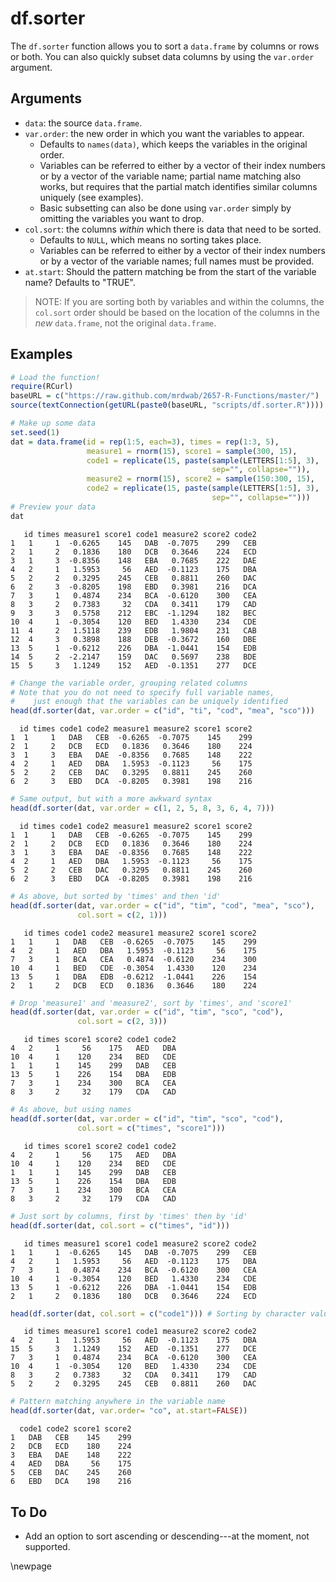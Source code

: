 



# df.sorter

The `df.sorter` function allows you to sort a `data.frame` by columns or rows or both. You can also quickly subset data columns by using the `var.order` argument.

## Arguments

* `data`: the source `data.frame`.
* `var.order`: the new order in which you want the variables to appear.
    * Defaults to `names(data)`, which keeps the variables in the original order.
    * Variables can be referred to either by a vector of their index numbers or by a vector of the variable name; partial name matching also works, but requires that the partial match identifies similar columns uniquely (see examples).
    * Basic subsetting can also be done using `var.order` simply by omitting the variables you want to drop.
* `col.sort`: the columns *within* which there is data that need to be sorted.
    * Defaults to `NULL`, which means no sorting takes place.
    * Variables can be referred to either by a vector of their index numbers or by a vector of the variable names; full names must be provided.
* `at.start`: Should the pattern matching be from the start of the variable name? Defaults to "TRUE".

> NOTE: If you are sorting both by variables and within the columns, the `col.sort` order should be based on the location of the columns in the *new* `data.frame`, not the original `data.frame`.

## Examples


```r
# Load the function!
require(RCurl)
baseURL = c("https://raw.github.com/mrdwab/2657-R-Functions/master/")
source(textConnection(getURL(paste0(baseURL, "scripts/df.sorter.R"))))

# Make up some data
set.seed(1)
dat = data.frame(id = rep(1:5, each=3), times = rep(1:3, 5),
                 measure1 = rnorm(15), score1 = sample(300, 15),
                 code1 = replicate(15, paste(sample(LETTERS[1:5], 3), 
                                             sep="", collapse="")),
                 measure2 = rnorm(15), score2 = sample(150:300, 15), 
                 code2 = replicate(15, paste(sample(LETTERS[1:5], 3), 
                                             sep="", collapse="")))
# Preview your data
dat
```

```
   id times measure1 score1 code1 measure2 score2 code2
1   1     1  -0.6265    145   DAB  -0.7075    299   CEB
2   1     2   0.1836    180   DCB   0.3646    224   ECD
3   1     3  -0.8356    148   EBA   0.7685    222   DAE
4   2     1   1.5953     56   AED  -0.1123    175   DBA
5   2     2   0.3295    245   CEB   0.8811    260   DAC
6   2     3  -0.8205    198   EBD   0.3981    216   DCA
7   3     1   0.4874    234   BCA  -0.6120    300   CEA
8   3     2   0.7383     32   CDA   0.3411    179   CAD
9   3     3   0.5758    212   EBC  -1.1294    182   BEC
10  4     1  -0.3054    120   BED   1.4330    234   CDE
11  4     2   1.5118    239   EDB   1.9804    231   CAB
12  4     3   0.3898    188   DEB  -0.3672    160   DBE
13  5     1  -0.6212    226   DBA  -1.0441    154   EDB
14  5     2  -2.2147    159   DAC   0.5697    238   BDE
15  5     3   1.1249    152   AED  -0.1351    277   DCE
```

```r
# Change the variable order, grouping related columns
# Note that you do not need to specify full variable names,
#    just enough that the variables can be uniquely identified
head(df.sorter(dat, var.order = c("id", "ti", "cod", "mea", "sco")))
```

```
  id times code1 code2 measure1 measure2 score1 score2
1  1     1   DAB   CEB  -0.6265  -0.7075    145    299
2  1     2   DCB   ECD   0.1836   0.3646    180    224
3  1     3   EBA   DAE  -0.8356   0.7685    148    222
4  2     1   AED   DBA   1.5953  -0.1123     56    175
5  2     2   CEB   DAC   0.3295   0.8811    245    260
6  2     3   EBD   DCA  -0.8205   0.3981    198    216
```

```r
# Same output, but with a more awkward syntax
head(df.sorter(dat, var.order = c(1, 2, 5, 8, 3, 6, 4, 7)))
```

```
  id times code1 code2 measure1 measure2 score1 score2
1  1     1   DAB   CEB  -0.6265  -0.7075    145    299
2  1     2   DCB   ECD   0.1836   0.3646    180    224
3  1     3   EBA   DAE  -0.8356   0.7685    148    222
4  2     1   AED   DBA   1.5953  -0.1123     56    175
5  2     2   CEB   DAC   0.3295   0.8811    245    260
6  2     3   EBD   DCA  -0.8205   0.3981    198    216
```

```r
# As above, but sorted by 'times' and then 'id'
head(df.sorter(dat, var.order = c("id", "tim", "cod", "mea", "sco"), 
               col.sort = c(2, 1)))
```

```
   id times code1 code2 measure1 measure2 score1 score2
1   1     1   DAB   CEB  -0.6265  -0.7075    145    299
4   2     1   AED   DBA   1.5953  -0.1123     56    175
7   3     1   BCA   CEA   0.4874  -0.6120    234    300
10  4     1   BED   CDE  -0.3054   1.4330    120    234
13  5     1   DBA   EDB  -0.6212  -1.0441    226    154
2   1     2   DCB   ECD   0.1836   0.3646    180    224
```

```r
# Drop 'measure1' and 'measure2', sort by 'times', and 'score1'
head(df.sorter(dat, var.order = c("id", "tim", "sco", "cod"), 
               col.sort = c(2, 3)))
```

```
   id times score1 score2 code1 code2
4   2     1     56    175   AED   DBA
10  4     1    120    234   BED   CDE
1   1     1    145    299   DAB   CEB
13  5     1    226    154   DBA   EDB
7   3     1    234    300   BCA   CEA
8   3     2     32    179   CDA   CAD
```

```r
# As above, but using names
head(df.sorter(dat, var.order = c("id", "tim", "sco", "cod"), 
               col.sort = c("times", "score1")))
```

```
   id times score1 score2 code1 code2
4   2     1     56    175   AED   DBA
10  4     1    120    234   BED   CDE
1   1     1    145    299   DAB   CEB
13  5     1    226    154   DBA   EDB
7   3     1    234    300   BCA   CEA
8   3     2     32    179   CDA   CAD
```

```r
# Just sort by columns, first by 'times' then by 'id'
head(df.sorter(dat, col.sort = c("times", "id")))
```

```
   id times measure1 score1 code1 measure2 score2 code2
1   1     1  -0.6265    145   DAB  -0.7075    299   CEB
4   2     1   1.5953     56   AED  -0.1123    175   DBA
7   3     1   0.4874    234   BCA  -0.6120    300   CEA
10  4     1  -0.3054    120   BED   1.4330    234   CDE
13  5     1  -0.6212    226   DBA  -1.0441    154   EDB
2   1     2   0.1836    180   DCB   0.3646    224   ECD
```

```r
head(df.sorter(dat, col.sort = c("code1"))) # Sorting by character values
```

```
   id times measure1 score1 code1 measure2 score2 code2
4   2     1   1.5953     56   AED  -0.1123    175   DBA
15  5     3   1.1249    152   AED  -0.1351    277   DCE
7   3     1   0.4874    234   BCA  -0.6120    300   CEA
10  4     1  -0.3054    120   BED   1.4330    234   CDE
8   3     2   0.7383     32   CDA   0.3411    179   CAD
5   2     2   0.3295    245   CEB   0.8811    260   DAC
```

```r
# Pattern matching anywhere in the variable name
head(df.sorter(dat, var.order= "co", at.start=FALSE))
```

```
  code1 code2 score1 score2
1   DAB   CEB    145    299
2   DCB   ECD    180    224
3   EBA   DAE    148    222
4   AED   DBA     56    175
5   CEB   DAC    245    260
6   EBD   DCA    198    216
```


## To Do

* Add an option to sort ascending or descending---at the moment, not supported.

\newpage
